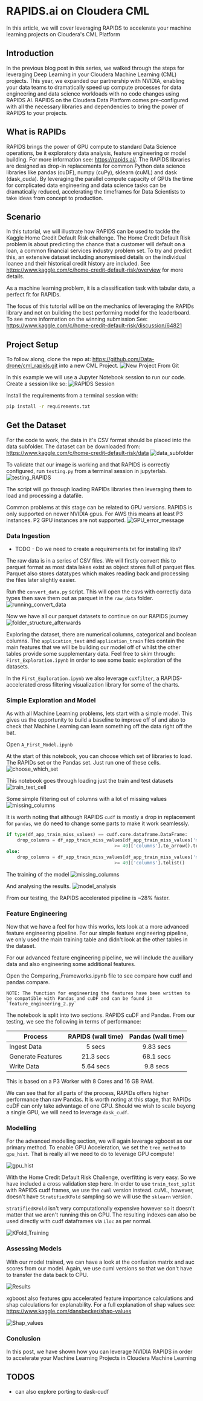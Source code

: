 # RAPIDS.ai on Cloudera CML

In this article, we will cover leveraging RAPIDS to accelerate your machine learning projects on Cloudera's CML Platform

## Introduction

In the previous blog post in this series, we walked through the steps for leveraging Deep Learning in your Cloudera Machine Learning (CML) projects. This year, we expanded our partnership with NVIDIA, enabling your data teams to dramatically speed up compute processes for data engineering and data science workloads with no code changes using RAPIDS AI. RAPIDS on the Cloudera Data Platform comes pre-configured with all the necessary libraries and dependencies to bring the power of RAPIDS to your projects.

## What is RAPIDs

RAPIDS brings the power of GPU compute to standard Data Science operations, be it exploratory data analysis, feature engineering or model building. For more information see: <https://rapids.ai/>. The RAPIDS libraries are designed as drop-in replacements for common Python data science libraries like pandas (cuDF), numpy (cuPy), sklearn (cuML) and dask (dask_cuda). By leveraging the parallel compute capacity of GPUs the time for complicated data engineering and data science tasks can be dramatically reduced, accelerating the timeframes for Data Scientists to take ideas from concept to production.
## Scenario

In this tutorial, we will illustrate how RAPIDS can be used to tackle the Kaggle Home Credit Default Risk challenge. The Home Credit Default Risk problem is about predicting the chance that a customer will default on a loan, a common financial services industry problem set. To try and predict this, an extensive dataset including anonymised details on the individual loanee and their historical credit history are included. See https://www.kaggle.com/c/home-credit-default-risk/overview for more details.

As a machine learning problem, it is a classification task with tabular data, a perfect fit for RAPIDs.

The focus of this tutorial will be on the mechanics of leveraging the RAPIDs library and not on building the best performing model for the leaderboard. To see more information on the winning submission See: https://www.kaggle.com/c/home-credit-default-risk/discussion/64821

## Project Setup

To follow along, clone the repo at: https://github.com/Data-drone/cml_rapids.git into a new CML Project. 
![New Project From Git](images/CreateProject.png)

In this example we will use a Jupyter Notebook session to run our code. Create a session like so:
![RAPIDS Session](images/)

Install the requirements from a terminal session with:
```bash
pip install -r requirements.txt
```

## Get the Dataset

For the code to work, the data in it's CSV format should be placed into the data subfolder. The dataset can be downloaded from: https://www.kaggle.com/c/home-credit-default-risk/data
![data_subfolder](images/data_folder.png)

To validate that our image is working and that RAPIDS is correctly configured, run `testing.py` from a terminal session in jupyterlab.
![testing_RAPIDS](images/testing_rapids.gif)

The script will go through loading RAPIDs libraries then leveraging them to load and processing a datafile.

Common problems at this stage can be related to GPU versions. RAPIDS is only supported on newer NVIDIA gpus. For AWS this means at least P3 instances. P2 GPU instances are not supported.
![GPU_error_message](images/old_gpu.png)
### Data Ingestion

* TODO - Do we need to create a requirements.txt for installing libs?

The raw data is in a series of CSV files. We will firstly convert this to parquet format as most data lakes exist as object stores full of parquet files. Parquet also stores datatypes which makes reading back and processing the files later slightly easier.

Run the `convert_data.py` script. This will open the csvs with correctly data types then save them out as parquet in the `raw_data` folder. 
![running_convert_data](images/convert_data.gif)

Now we have all our parquet datasets to continue on our RAPIDS journey
![folder_structure_afterwards](images/processed_data.png)

Exploring the dataset, there are numerical columns, categorical and boolean columns. The `application_test` and `application_train` files contain the main features that we will be building our model off of whilst the other tables provide some supplementary data. Feel free to skim through: `First_Exploration.ipynb` in order to see some basic exploration of the datasets. 

In the `First_Exploration.ipynb` we also leverage `cuXfilter`, a RAPIDS-accelerated cross filtering visualization library for some of the charts.

### Simple Exploration and Model

As with all Machine Learning problems, lets start with a simple model. This gives us the opportunity to build a baseline to improve off of and also to check that Machine Learning can learn something off the data right off the bat.

Open `A_First_Model.ipynb`

At the start of this notebook, you can choose which set of libraries to load.
The RAPIDs set or the Pandas set. Just run one of these cells.
![choose_which_set](images/Choose_version.gif)

This notebook goes through loading just the train and test datasets
![train_test_cell](images/load_data.png)

Some simple filtering out of columns with a lot of missing values
![missing_columns](images/Check_Missing.gif)

It is worth noting that although RAPIDS `cudf` is mostly a drop in replacement for `pandas`, we do need to change some parts to make it work seamlessly.

```python
if type(df_app_train_miss_values) == cudf.core.dataframe.DataFrame:
    drop_columns = df_app_train_miss_values[df_app_train_miss_values['missing percent'] \
                                        >= 40]['columns'].to_arrow().to_pylist()
else:
    drop_columns = df_app_train_miss_values[df_app_train_miss_values['missing percent'] \
                                        >= 40]['columns'].tolist()
```

The training of the model
![missing_columns](images/Training_Model_Jupyter.gif)

And analysing the results.
![model_analysis](images/Feature_Importances.png)

From our testing, the RAPIDS accelerated pipeline is ~28% faster.
### Feature Engineering

Now that we have a feel for how this works, lets look at a more advanced feature engineering pipeline.
For our simple feature engineering pipeline, we only used the main training table and didn't look at the other tables in the dataset.

For our advanced feature engineering pipeline, we will include the auxiliary data and also engineering some additional features.

Open the Comparing_Frameworks.ipynb file to see compare how cudf and pandas compare.

    NOTE: The function for engineering the features have been written to be compatible with Pandas and cuDF and can be found in `feature_engineering_2.py` 

The notebook is split into two sections. RAPIDS cuDF and Pandas.
From our testing, we see the following in terms of performance:

| Process        | RAPIDS (wall time) | Pandas (wall time)  |
| ------------- |:-------------:| :-----:|
| Ingest Data      | 5 secs | 9.83 secs |
| Generate Features      | 21.3 secs | 68.1 secs |
| Write Data | 5.64 secs | 9.8 secs |

This is based on a P3 Worker with 8 Cores and 16 GB RAM.

We can see that for all parts of the process, RAPIDs offers higher performance than raw Pandas. It is worth noting at this stage, that RAPIDs cuDF can only take advantage of one GPU. Should we wish to scale beyong a single GPU, we will need to leverage `dask_cudf`.
### Modelling

For the advanced modelling section, we will again leverage xgboost as our primary method. To enable GPU Acceleration, we set the `tree_method` to `gpu_hist`. That is really all we need to do to leverage GPU compute!

![gpu_hist](images/gpu_hist.png)


With the Home Credit Default Risk Challenge, overfitting is very easy. So we have included a cross validation step here. In order to use `train_test_split` with RAPIDS cudf frames, we use the `cuml` version instead. cuML, however, doesn't have `StratifiedKFold` sampling so we will use the `sklearn` version.

`StratifiedKFold` isn't very computationally expensive however so it doesn't matter that we aren't running this on GPU. The resulting indexes can also be used directly with cudf dataframes via `iloc` as per normal.

![KFold_Training](images/KFold_Training.gif)

### Assessing Models

With our model trained, we can have a look at the confusion matrix and auc scores from our model. Again, we use cuml versions so that we don't have to transfer the data back to CPU.

![Results](images/Results.png)

xgboost also features gpu accelerated feature importance calculations and shap calculations for explanability. For a full explanation of shap values see: https://www.kaggle.com/dansbecker/shap-values 

![Shap_values](images/adv_model_explainability.png)
### Conclusion

In this post, we have shown how you can leverage NVIDIA RAPIDS in order to accelerate your Machine Learning Projects in Cloudera Machine Learning

## TODOS

- can also explore porting to dask-cudf
